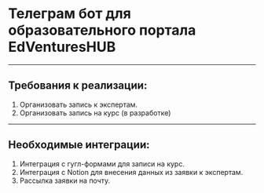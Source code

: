 # Телеграм бот для образовательного портала EdVenturesHUB
___

## Требования к реализации:
1. Организовать запись к экспертам.
2. Организовать запись на курс (в разработке)

___

## Необходимые интеграции:
1. Интеграция с гугл-формами для записи на курс.
2. Интеграция с Notion для внесения данных из заявки к экспертам.
3. Рассылка заявки на почту.

